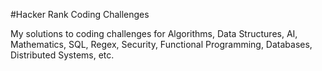 #Hacker Rank Coding Challenges

My solutions to coding challenges for Algorithms, Data Structures, AI, Mathematics, SQL, Regex, Security, Functional Programming, Databases, Distributed Systems, etc.
